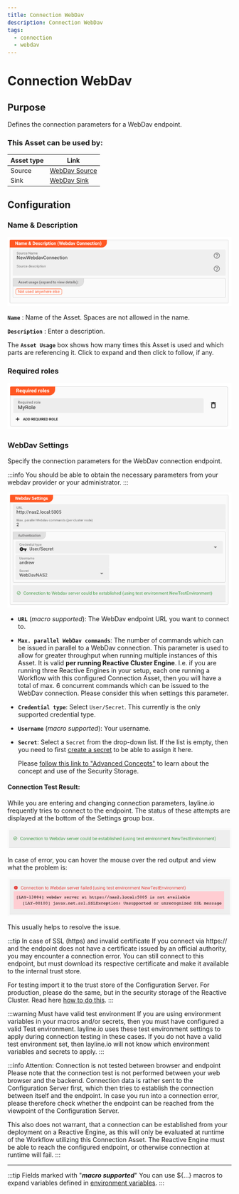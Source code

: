 ```yaml
---
title: Connection WebDav
description: Connection WebDav
tags:
  - connection
  - webdav
---
```


# Connection WebDav

## Purpose

Defines the connection parameters for a WebDav endpoint.

### This Asset can be used by:

| Asset type | Link                                                      |
|------------|-----------------------------------------------------------|
| Source     | [WebDav Source](/docs/assets/sources/asset-source-webdav) |
| Sink       | [WebDav Sink](/docs/assets/sinks/asset-sink-webdav)       |

## Configuration

### Name & Description

![Name & Description (Connection WebDav)](.asset-connection-webdav_images/75395c1a.png)

**`Name`** : Name of the Asset. Spaces are not allowed in the name.

**`Description`** : Enter a description.

The **`Asset Usage`** box shows how many times this Asset is used and which parts are referencing it. Click to expand and then click to follow, if any.

### Required roles

![Required Roles (Connection WebDav)](./.asset-connection-webdav_images/c2e6ec39.png)

### WebDav Settings

Specify the connection parameters for the WebDav connection endpoint.

:::info
You should be able to obtain the necessary parameters from your webdav provider or your administrator.
:::

![WebDav Settings (Connection WebDav)](.asset-connection-webdav_images/be14e27b.png)

* **`URL`** (_macro supported_):
  The WebDav endpoint URL you want to connect to.

* **`Max. parallel WebDav commands`**:
  The number of commands which can be issued in parallel to a WebDav connection.
  This parameter is used to allow for greater throughput when running multiple instances of this Asset.
  It is valid **per running Reactive Cluster Engine**.
  I.e. if you are running three Reactive Engines in your setup, each one running a Workflow with this configured Connection Asset, then you will have a total of max. 6 concurrent commands which can be
  issued to the WebDav connection.
  Please consider this when settings this parameter.

* **`Credential type`**:
  Select `User/Secret`. This currently is the only supported credential type.

* **`Username`** (_macro supported_):
  Your username.

* **`Secret`**:
  Select a `Secret` from the drop-down list. If the list is empty, then you need to first [create a secret](/docs/assets/resources/asset-resource-secret) to be able to assign it here.

  Please [follow this link to "Advanced Concepts"](/docs/concept/advanced/secret-management) to learn about the concept and use of the Security Storage.

#### Connection Test Result:

While you are entering and changing connection parameters, layline.io frequently tries to connect to the endpoint.
The status of these attempts are displayed at the bottom of the Settings group box.

![Connection Test Result positive (Connection WebDav)](.asset-connection-webdav_images/6fd113d0.png)

In case of error, you can hover the mouse over the red output and view what the problem is:

![Connection Test Result negative (Connection WebDav)](.asset-connection-webdav_images/9cbd15be.png)

This usually helps to resolve the issue.

:::tip In case of SSL (https) and invalid certificate
If you connect via https:// and the endpoint does not have a certificate issued by an official authority, you may encounter a connection error.
You can still connect to this endpoint, but must download its respective certificate and make it available to the internal trust store.

For testing import it to the trust store of the Configuration Server.
For production, please do the same, but in the security storage of the Reactive Cluster.
Read here [how to do this](/docs/concept/advanced/secret-management#importing-a-trusted-certificate-3).
:::

:::warning Must have valid test environment
If you are using environment variables in your macros and/or secrets, then you must have configured a valid Test environment.
layline.io uses these test environment settings to apply during connection testing in these cases.
If you do not have a valid test environment set, then layline.io will not know which environment variables and secrets to apply.
:::

:::info Attention: Connection is not tested between browser and endpoint
Please note that the connection test is not performed between your web browser and the backend.
Connection data is rather sent to the Configuration Server first, which then tries to establish the connection between itself and the endpoint.
In case you run into a connection error, please therefore check whether the endpoint can be reached from the viewpoint of the Configuration Server.

This also does not warrant, that a connection can be established from your deployment on a Reactive Engine, as this will only be evaluated at runtime of the Workflow utilizing this Connection Asset.
The Reactive Engine must be able to reach the configured endpoint, or otherwise connection at runtime will fail.
:::

---

:::tip Fields marked with "**_macro supported_**"
You can use $\{...\} macros to expand variables defined in [environment variables](/docs/assets/resources/asset-resource-environment).
:::
